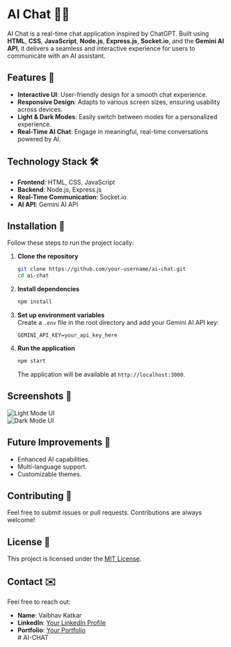 
# AI Chat 🤖💬  

AI Chat is a real-time chat application inspired by ChatGPT. Built using **HTML**, **CSS**, **JavaScript**, **Node.js**, **Express.js**, **Socket.io**, and the **Gemini AI API**, it delivers a seamless and interactive experience for users to communicate with an AI assistant.  

## Features 🌟  
- **Interactive UI**: User-friendly design for a smooth chat experience.  
- **Responsive Design**: Adapts to various screen sizes, ensuring usability across devices.  
- **Light & Dark Modes**: Easily switch between modes for a personalized experience.  
- **Real-Time AI Chat**: Engage in meaningful, real-time conversations powered by AI.  

## Technology Stack 🛠️  
- **Frontend**: HTML, CSS, JavaScript  
- **Backend**: Node.js, Express.js  
- **Real-Time Communication**: Socket.io  
- **AI API**: Gemini AI API  

## Installation 🔧  

Follow these steps to run the project locally:  

1. **Clone the repository**  
   ```bash  
   git clone https://github.com/your-username/ai-chat.git  
   cd ai-chat  
   ```  

2. **Install dependencies**  
   ```bash  
   npm install  
   ```  

3. **Set up environment variables**  
   Create a `.env` file in the root directory and add your Gemini AI API key:  
   ```  
   GEMINI_API_KEY=your_api_key_here  
   ```  

4. **Run the application**  
   ```bash  
   npm start  
   ```  
   The application will be available at `http://localhost:3000`.  

## Screenshots 📸  
![Light Mode UI](link-to-screenshot)  
![Dark Mode UI](link-to-screenshot)  

## Future Improvements 🚀  
- Enhanced AI capabilities.  
- Multi-language support.  
- Customizable themes.  

## Contributing 🤝  
Feel free to submit issues or pull requests. Contributions are always welcome!  

## License 📜  
This project is licensed under the [MIT License](LICENSE).  

## Contact ✉️  
Feel free to reach out:  
- **Name**: Vaibhav Katkar  
- **LinkedIn**: [Your LinkedIn Profile](link)  
- **Portfolio**: [Your Portfolio](link)  
#   A I - C H A T  
 